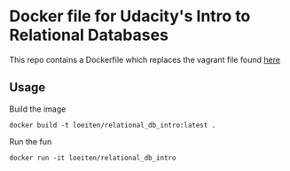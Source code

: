 # Docker file for Udacity's Intro to Relational Databases

This repo contains a Dockerfile which replaces the vagrant file found
[here](https://github.com/udacity/fullstack-nanodegree-vm/tree/master/vagrant)

## Usage

Build the image

```
docker build -t loeiten/relational_db_intro:latest .
```

Run the fun

```
docker run -it loeiten/relational_db_intro
```

